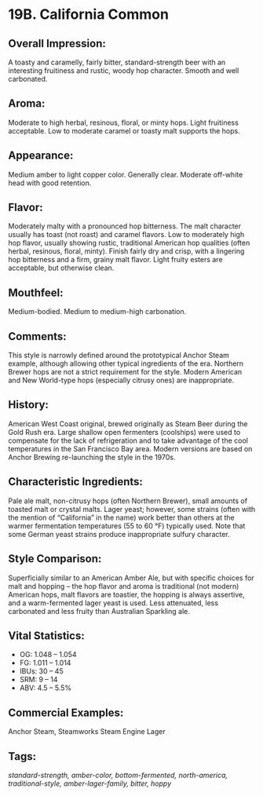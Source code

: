 # 19B. California Common 

## Overall Impression: 

A toasty and caramelly, fairly bitter, standard-strength beer with an interesting fruitiness and rustic, woody hop character. Smooth and well carbonated.

## Aroma: 

Moderate to high herbal, resinous, floral, or minty hops. Light fruitiness acceptable. Low to moderate caramel or toasty malt supports the hops.

## Appearance: 

Medium amber to light copper color. Generally clear. Moderate off-white head with good retention.

## Flavor: 

Moderately malty with a pronounced hop bitterness. The malt character usually has toast (not roast) and caramel flavors. Low to moderately high hop flavor, usually showing rustic, traditional American hop qualities (often herbal, resinous, floral, minty). Finish fairly dry and crisp, with a lingering hop bitterness and a firm, grainy malt flavor. Light fruity esters are acceptable, but otherwise clean.

## Mouthfeel: 

Medium-bodied. Medium to medium-high carbonation.

## Comments: 

This style is narrowly defined around the prototypical Anchor Steam example, although allowing other typical ingredients of the era. Northern Brewer hops are not a strict requirement for the style. Modern American and New World-type hops (especially citrusy ones) are inappropriate.

## History: 

American West Coast original, brewed originally as Steam Beer during the Gold Rush era. Large shallow open fermenters (coolships) were used to compensate for the lack of refrigeration and to take advantage of the cool temperatures in the San Francisco Bay area. Modern versions are based on Anchor Brewing re-launching the style in the 1970s.

## Characteristic Ingredients: 

Pale ale malt, non-citrusy hops (often Northern Brewer), small amounts of toasted malt or crystal malts. Lager yeast; however, some strains (often with the mention of “California” in the name) work better than others at the warmer fermentation temperatures (55 to 60 °F) typically used. Note that some German yeast strains produce inappropriate sulfury character.

## Style Comparison: 

Superficially similar to an American Amber Ale, but with specific choices for malt and hopping – the hop flavor and aroma is traditional (not modern) American hops, malt flavors are toastier, the hopping is always assertive, and a warm-fermented lager yeast is used. Less attenuated, less carbonated and less fruity than Australian Sparkling ale.
 
## Vital Statistics:	

- OG:	1.048 – 1.054
- FG:	1.011 – 1.014
- IBUs:	30 – 45	
- SRM:	9 – 14	
- ABV:	4.5 – 5.5%

## Commercial Examples: 

Anchor Steam, Steamworks Steam Engine Lager

## Tags: 

_standard-strength, amber-color, bottom-fermented, north-america, traditional-style, amber-lager-family, bitter, hoppy_
